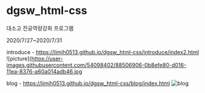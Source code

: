 # dgsw_html-css
대소고 전공역량강화 프로그램

2020/7/27~2020/7/31

introduce - https://limjh0513.github.io/dgsw_html-css/introduce/index2.html
![picture](https://user-images.githubusercontent.com/54098402/88506906-0b8efe80-d016-11ea-8376-a60a014adb46.jpg

blog - https://limjh0513.github.io/dgsw_html-css/blog/index.html
![blog](https://user-images.githubusercontent.com/54098402/88506962-324d3500-d016-11ea-8c9c-25b21256ffe6.jpg)
